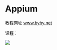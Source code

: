 # Appium

教程网址 www.byhy.net

课程：

![](E:\Apersonal\awesome-programming-books\Notes\工具学习\assets\2022-07-20-20-33-49-image.png)

